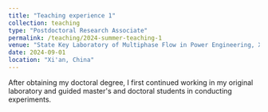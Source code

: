 ```yaml
---
title: "Teaching experience 1"
collection: teaching
type: "Postdoctoral Research Associate"
permalink: /teaching/2024-summer-teaching-1
venue: "State Key Laboratory of Multiphase Flow in Power Engineering, Xi’an Jiaotong University"
date: 2024-09-01
location: "Xi'an, China"
---
```

After obtaining my doctoral degree, I first continued working in my original laboratory and guided master's and doctoral students in conducting experiments.


